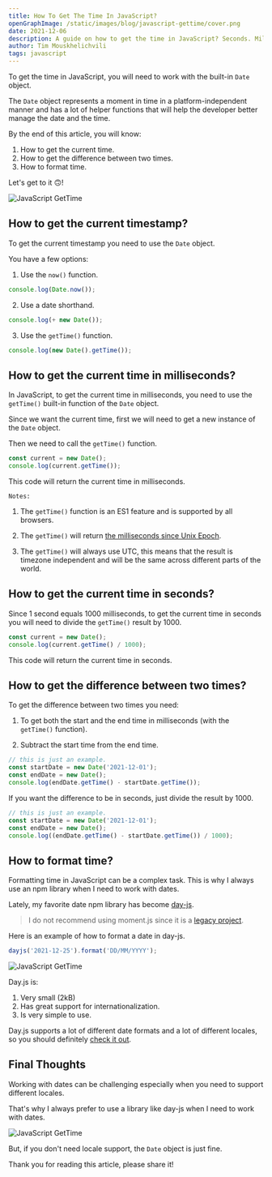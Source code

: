 ```yaml
---
title: How To Get The Time In JavaScript?
openGraphImage: /static/images/blog/javascript-gettime/cover.png
date: 2021-12-06
description: A guide on how to get the time in JavaScript? Seconds. Milliseconds. Differences.
author: Tim Mouskhelichvili
tags: javascript
---
```


To get the time in JavaScript, you will need to work with the built-in `Date` object.

The `Date` object represents a moment in time in a platform-independent manner and has a lot of helper functions that will help the developer better manage the date and the time.

By the end of this article, you will know:

1. How to get the current time.
2. How to get the difference between two times.
3. How to format time.

Let's get to it 🙃!

![JavaScript GetTime](/static/images/blog/javascript-gettime/cover.png)

<Summary />

## How to get the current timestamp?

To get the current timestamp you need to use the `Date` object.

You have a few options:

1. Use the `now()` function.
```javascript
console.log(Date.now());
```

2. Use a date shorthand.

```javascript
console.log(+ new Date());
```

3. Use the `getTime()` function.

```javascript
console.log(new Date().getTime());
```

## How to get the current time in milliseconds?

In JavaScript, to get the current time in milliseconds, you need to use the `getTime()` built-in function of the `Date` object.

Since we want the current time, first we will need to get a new instance of the `Date` object. 

Then we need to call the `getTime()` function.

```javascript 
const current = new Date();
console.log(current.getTime());
```

This code will return the current time in milliseconds.

`Notes:`
1. The `getTime()` function is an ES1 feature and is supported by all browsers.

2. The `getTime()` will return [the milliseconds since Unix Epoch](https://en.wikipedia.org/wiki/Unix_time).

3. The `getTime()` will always use UTC, this means that the result is timezone independent and will be the same across different parts of the world.

## How to get the current time in seconds?

Since 1 second equals 1000 milliseconds, to get the current time in seconds you will need to divide the `getTime()` result by 1000.

```javascript 
const current = new Date();
console.log(current.getTime() / 1000);
```

This code will return the current time in seconds.

## How to get the difference between two times?

To get the difference between two times you need:

1. To get both the start and the end time in milliseconds (with the `getTime()` function).

2. Subtract the start time from the end time.

```javascript
// this is just an example.
const startDate = new Date('2021-12-01');
const endDate = new Date();
console.log(endDate.getTime() - startDate.getTime());
```

If you want the difference to be in seconds, just divide the result by 1000.

```javascript
// this is just an example.
const startDate = new Date('2021-12-01');
const endDate = new Date();
console.log((endDate.getTime() - startDate.getTime()) / 1000);
```

## How to format time?

Formatting time in JavaScript can be a complex task. This is why I always use an npm library when I need to work with dates.

Lately, my favorite date npm library has become [day-js](https://day.js.org/).

> I do not recommend using moment.js since it is a [legacy project](https://momentjs.com/docs/#/-project-status/).

Here is an example of how to format a date in day-js.

```javascript
dayjs('2021-12-25').format('DD/MM/YYYY');
```

![JavaScript GetTime](/static/images/blog/javascript-gettime/2.jpg)

Day.js is: 

1. Very small (2kB)
2. Has great support for internationalization.
3. Is very simple to use.

Day.js supports a lot of different date formats and a lot of different locales, so you should definitely [check it out](https://day.js.org/docs/en/parse/string-format).

## Final Thoughts

Working with dates can be challenging especially when you need to support different locales. 

That's why I always prefer to use a library like day-js when I need to work with dates.

![JavaScript GetTime](/static/images/blog/javascript-gettime/1.jpg)

But, if you don't need locale support, the `Date` object is just fine.

Thank you for reading this article, please share it!